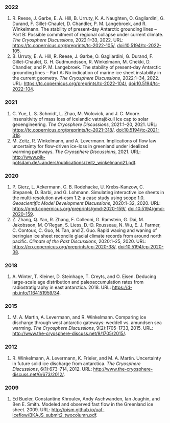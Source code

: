 ### 2022

1. R\. Reese, J\. Garbe, E\. A\. Hill, B\. Urruty, K\. A\. Naughten, O\. Gagliardini, G\. Durand, F\. Gillet\-Chaulet, D\. Chandler, P\. M\. Langebroek, and R\. Winkelmann\. The stability of present\-day Antarctic grounding lines – Part B: Possible commitment of regional collapse under current climate\. *The Cryosphere Discussions*, 2022:1–33, 2022\. URL: [https://tc\.copernicus\.org/preprints/tc\-2022\-105/](https://tc.copernicus.org/preprints/tc-2022-105/), [doi:10\.5194/tc\-2022\-105](https://doi.org/10.5194/tc-2022-105)\.   
2. B\. Urruty, E\. A\. Hill, R\. Reese, J\. Garbe, O\. Gagliardini, G\. Durand, F\. Gillet\-Chaulet, G\. H\. Gudmundsson, R\. Winkelmann, M\. Chekki, D\. Chandler, and P\. M\. Langebroek\. The stability of present\-day Antarctic grounding lines – Part A: No indication of marine ice sheet instability in the current geometry\. *The Cryosphere Discussions*, 2022:1–34, 2022\. URL: [https://tc\.copernicus\.org/preprints/tc\-2022\-104/](https://tc.copernicus.org/preprints/tc-2022-104/), [doi:10\.5194/tc\-2022\-104](https://doi.org/10.5194/tc-2022-104)\.   

### 2021

1. C\. Yue, L\. S\. Schmidt, L\. Zhao, M\. Wolovick, and J\. C\. Moore\. Insensitivity of mass loss of icelandic vatnajökull ice cap to solar geoengineering\. *The Cryosphere Discussions*, 2021:1–20, 2021\. URL: [https://tc\.copernicus\.org/preprints/tc\-2021\-318/](https://tc.copernicus.org/preprints/tc-2021-318/), [doi:10\.5194/tc\-2021\-318](https://doi.org/10.5194/tc-2021-318)\.   
2. M\. Zeitz, R\. Winkelmann, and A\. Levermann\. Implications of flow law uncertainty for flow\-driven ice\-loss in greenland under idealized warming pathways\. *The Cryosphere Discussions*, 2021\. URL: [http://www\.pik\-potsdam\.de/~anders/publications/zeitz\_winkelmann21\.pdf](http://www.pik-potsdam.de/~anders/publications/zeitz_winkelmann21.pdf)\.   

### 2020

1. P\. Gierz, L\. Ackermann, C\. B\. Rodehacke, U\. Krebs\-Kanzow, C\. Stepanek, D\. Barbi, and G\. Lohmann\. Simulating interactive ice sheets in the multi\-resolution awi\-esm 1\.2: a case study using scope 1\.0\. *Geoscientific Model Development Discussions*, 2020:1–32, 2020\. URL: [https://gmd\.copernicus\.org/preprints/gmd\-2020\-159/](https://gmd.copernicus.org/preprints/gmd-2020-159/), [doi:10\.5194/gmd\-2020\-159](https://doi.org/10.5194/gmd-2020-159)\.   
2. Z\. Zhang, Q\. Yan, R\. Zhang, F\. Colleoni, G\. Ramstein, G\. Dai, M\. Jakobsson, M\. O'Regan, S\. Liess, D\.\-D\. Rousseau, N\. Wu, E\. J\. Farmer, C\. Contoux, C\. Guo, N\. Tan, and Z\. Guo\. Rapid waxing and waning of beringian ice sheet reconcile glacial climate records from around north pacific\. *Climate of the Past Discussions*, 2020:1–25, 2020\. URL: [https://cp\.copernicus\.org/preprints/cp\-2020\-38/](https://cp.copernicus.org/preprints/cp-2020-38/), [doi:10\.5194/cp\-2020\-38](https://doi.org/10.5194/cp-2020-38)\.   

### 2018

1. A\. Winter, T\. Kleiner, D\. Steinhage, T\. Creyts, and O\. Eisen\. Deducing large\-scale age distribution and paleoaccumulation rates from radiostratigraphy in east antarctica\. 2018\. URL: [https://d\-nb\.info/1164151959/34](https://d-nb.info/1164151959/34)\.   

### 2015

1. M\. A\. Martin, A\. Levermann, and R\. Winkelmann\. Comparing ice discharge through west antarctic gateways: weddell vs\. amundsen sea warming\. *The Cryosphere Discussions*, 9\(2\):1705–1733, 2015\. URL: [http://www\.the\-cryosphere\-discuss\.net/9/1705/2015/](http://www.the-cryosphere-discuss.net/9/1705/2015/)\.   

### 2012

1. R\. Winkelmann, A\. Levermann, K\. Frieler, and M\. A\. Martin\. Uncertainty in future solid ice discharge from antarctica\. *The Cryosphere Discussions*, 6\(1\):673–714, 2012\. URL: [http://www\.the\-cryosphere\-discuss\.net/6/673/2012/](http://www.the-cryosphere-discuss.net/6/673/2012/)\.   

### 2009

1. Ed Bueler, Constantine Khroulev, Andy Aschwanden, Ian Joughin, and Ben E\. Smith\. Modeled and observed fast flow in the Greenland ice sheet\. 2009\. URL: [http://pism\.github\.io/uaf\-iceflow/BKAJS\_submit2\_twocolumn\.pdf](http://pism.github.io/uaf-iceflow/BKAJS_submit2_twocolumn.pdf)\.   

